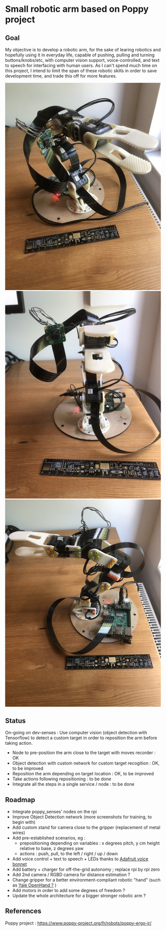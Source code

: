 # Small robotic arm based on Poppy project


## Goal
My objective is to develop a robotic arm, for the sake of learing robotics and hopefully using it in everyday life, capable of pushing, pulling and 
turning buttons/knobs/etc, with computer vision support, voice-controlled, and text to speech for interfacing with human users.
As I can't spend much time on this project, I intend to limit the span of these robotic skills in order to save development time, and trade this off for more features.

![](https://github.com/ezececi/poppy/blob/master/poppy_github_metainfo/img/2021_05_Poppy_pictures/Poppy_Front.jpg)
![](https://github.com/ezececi/poppy/blob/master/poppy_github_metainfo/img/2021_05_Poppy_pictures/Poppy_Front2.jpg)
![](https://github.com/ezececi/poppy/blob/master/poppy_github_metainfo/img/2021_05_Poppy_pictures/Poppy_Side.jpg)

## Status
On-going on dev-senses : Use computer vision (object detection with Tensorflow) to detect a custom target in order to reposition the arm before taking action.
- Node to pre-position the arm close to the target with moves recorder : OK
- Object detection with custom network for custom target recogition : OK, to be improved
- Reposition the arm depending on target location : OK, to be improved
- Take actions following repositioning : to be done
- Integrate all the steps in a single service / node : to be done

## Roadmap
- Integrate poppy_senses' nodes on the rpi
- Improve Object Detection network (more screenshots for training, to begin with)
- Add custom stand for camera close to the gripper (replacement of metal wires)
- Add pre-established scenarios, eg : 
  - prepositioning depending on variables : x degrees pitch, y cm height relative to base, z degrees yaw
  - actions : push, pull, to the left / right / up / down
- Add voice control  + text to speech + LEDs thanks to [Adafruit voice bonnet](https://www.adafruit.com/product/4757)
- Add battery + charger for off-the-grid autonomy ; replace rpi by rpi zero 
- Add 2nd camera / RGBD camera for distance estimation ?
- Change gripper for a better environment-compliant robotic "hand" (such as [Yale OpenHand ?](https://www.eng.yale.edu/grablab/openhand/) )
- Add motors in order to add some degrees of freedom ?
- Update the whole architecture for a bigger stronger robotic arm ?

## References

Poppy project : https://www.poppy-project.org/fr/robots/poppy-ergo-jr/

